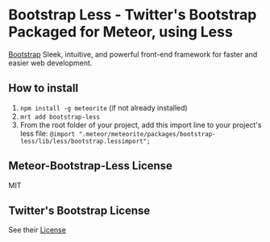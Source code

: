 # Bootstrap Less - Twitter's Bootstrap Packaged for Meteor, using Less

[Bootstrap](http://twitter.github.com/bootstrap) Sleek, intuitive, and powerful front-end framework for faster and easier web development.

## How to install 
1. `npm install -g meteorite` (if not already installed)
2. `mrt add bootstrap-less`
3. From the root folder of your project, add this import line to your project's less file: `@import ".meteor/meteorite/packages/bootstrap-less/lib/less/bootstrap.lessimport";`

## Meteor-Bootstrap-Less License

MIT

## Twitter's Bootstrap License

See their [License](https://github.com/twitter/bootstrap)
